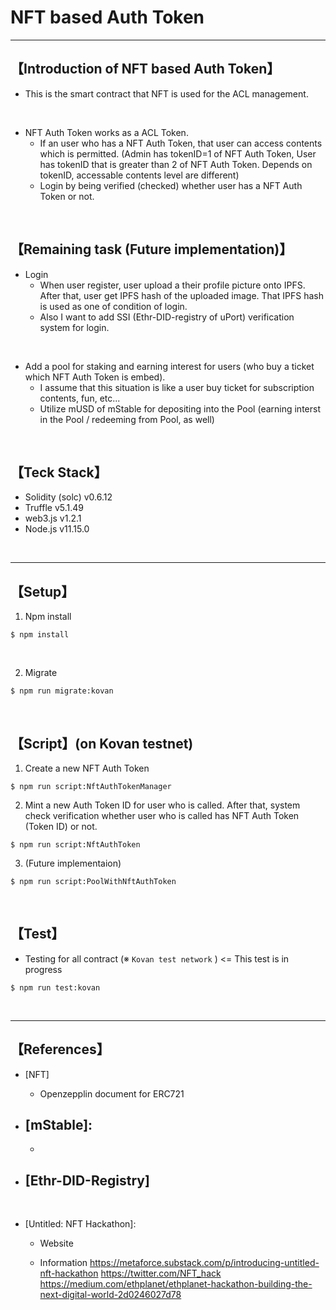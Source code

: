 # NFT based Auth Token

***
## 【Introduction of NFT based Auth Token】
- This is the smart contract that NFT is used for the ACL management.

<br>

- NFT Auth Token works as a ACL Token.
  - If an user who has a NFT Auth Token, that user can access contents which is permitted. 
    (Admin has tokenID=1 of NFT Auth Token, User has tokenID that is greater than 2 of NFT Auth Token. Depends on tokenID, accessable contents level are different)
  - Login by being verified (checked) whether user has a NFT Auth Token or not.

<br>

## 【Remaining task (Future implementation)】
- Login
  - When user register, user upload a their profile picture onto IPFS. After that, user get IPFS hash of the uploaded image. That IPFS hash is used as one of condition of login.
  - Also I want to add SSI (Ethr-DID-registry of uPort) verification system for login.

<br>

- Add a pool for staking and earning interest for users (who buy a ticket which NFT Auth Token is embed).
  - I assume that this situation is like a user buy ticket for subscription contents, fun, etc...
  - Utilize mUSD of mStable for depositing into the Pool (earning interst in the Pool / redeeming from Pool, as well)

<br>


## 【Teck Stack】
- Solidity (solc) v0.6.12
- Truffle v5.1.49
- web3.js v1.2.1
- Node.js v11.15.0


&nbsp;

***

## 【Setup】
1. Npm install
```
$ npm install
```

<br>


2. Migrate
```
$ npm run migrate:kovan
```

&nbsp;


## 【Script】(on Kovan testnet)
1. Create a new NFT Auth Token
```
$ npm run script:NftAuthTokenManager
```

2. Mint a new Auth Token ID for user who is called. After that, system check verification whether user who is called has NFT Auth Token (Token ID) or not.
```
$ npm run script:NftAuthToken
```

3. (Future implementaion)
```
$ npm run script:PoolWithNftAuthToken
```


&nbsp;


## 【Test】
- Testing for all contract (※ `Kovan test network` ) <= This test is in progress
```
$ npm run test:kovan
```


<br>

***

## 【References】
- [NFT]
  - Openzepplin document for ERC721



- [mStable]:
  -
  -


- [Ethr-DID-Registry]
  - 


<br>


- [Untitled: NFT Hackathon]:
  - Website
    
  
  - Information
    https://metaforce.substack.com/p/introducing-untitled-nft-hackathon
    https://twitter.com/NFT_hack 
    https://medium.com/ethplanet/ethplanet-hackathon-building-the-next-digital-world-2d0246027d78
